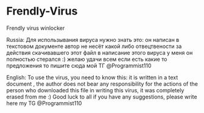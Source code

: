# Frendly-Virus
Frendly virus winlocker 

Russia:
Для использывания вируса нужно знать это:
он написан в текстовом документе
автор не несёт какой либо отвецтвености за действия скачивавшего этот файл
в написание этого вируса у меня он полностью стерался :)
желаю удачи всем 
если есть какие то предложения то пишите сюда мой ТГ @Programmist110

English:
To use the virus, you need to know this:
it is written in a text document
, the author does not bear any responsibility for the actions of the person who downloaded this file
in writing this virus, it was completely erased from me :)
Good luck to all 
if you have any suggestions, please write here my TG @Programmist110

